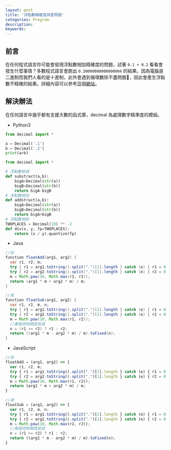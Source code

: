 ```yaml
---
layout: post
title: '浮點數精確度誤差問題'
categories: Program
description:
keywords:
---
```


## 前言
在任何程式語言你可能會發現浮點數相加精確度的問題，試著 `0.1 + 0.2` 看看會發生什麼事情？多數程式語言會跑出 `0.30000000000000004` 的結果。因為電腦是二進制而我們人看的是十進制，此外會遇到循環數除不盡問題，因此會產生浮點數不精確的結果。詳細內容可以參考這個[網站](http://0.30000000000000004.com/)。

## 解決辦法
在任何語言中幾乎都有支援大數的函式庫，decimal 為處理數字精準度的模組。

- Python3

```python
from decimal import *

a = Decimal('.1')
b = Decimal('.2')
print(a+b)
```
```python
from decimal import *

# 浮點數相減
def substract(a,b):
    bigA=Decimal(str(a))
    bigB=Decimal(str(b))
    return bigA-bigB
# 浮點數相加
def addstract(a,b):
    bigA=Decimal(str(a))
    bigB=Decimal(str(b))
    return bigA+bigB
# 浮點數相除
TWOPLACES = Decimal(10) ** -2  
def div(x, y, fp=TWOPLACES):
    return (x / y).quantize(fp)
```

- Java

```java
//加    
function floatAdd(arg1, arg2) {
  var r1, r2, m;
  try { r1 = arg1.toString().split(".")[1].length } catch (e) { r1 = 0 }
  try { r2 = arg2.toString().split(".")[1].length } catch (e) { r2 = 0 }
  m = Math.pow(10, Math.max(r1, r2));
  return (arg1 * m + arg2 * m) / m;
}

//减    
function floatSub(arg1, arg2) {
  var r1, r2, m, n;
  try { r1 = arg1.toString().split(".")[1].length } catch (e) { r1 = 0 }
  try { r2 = arg2.toString().split(".")[1].length } catch (e) { r2 = 0 }
  m = Math.pow(10, Math.max(r1, r2));
  //動態控制精度長度   
  n = (r1 >= r2) ? r1 : r2;
  return ((arg1 * m - arg2 * m) / m).toFixed(n);
}
```

- JavaScript

```js
//加    
floatAdd = (arg1, arg2) => {
  var r1, r2, m;
  try { r1 = arg1.toString().split(".")[1].length } catch (e) { r1 = 0 }
  try { r2 = arg2.toString().split(".")[1].length } catch (e) { r2 = 0 }
  m = Math.pow(10, Math.max(r1, r2));
  return (arg1 * m + arg2 * m) / m;
}

//减    
floatSub = (arg1, arg2) => {
  var r1, r2, m, n;
  try { r1 = arg1.toString().split(".")[1].length } catch (e) { r1 = 0 }
  try { r2 = arg2.toString().split(".")[1].length } catch (e) { r2 = 0 }
  m = Math.pow(10, Math.max(r1, r2));
  //動態控制精度長度     
  n = (r1 >= r2) ? r1 : r2;
  return ((arg1 * m - arg2 * m) / m).toFixed(n);
}
```